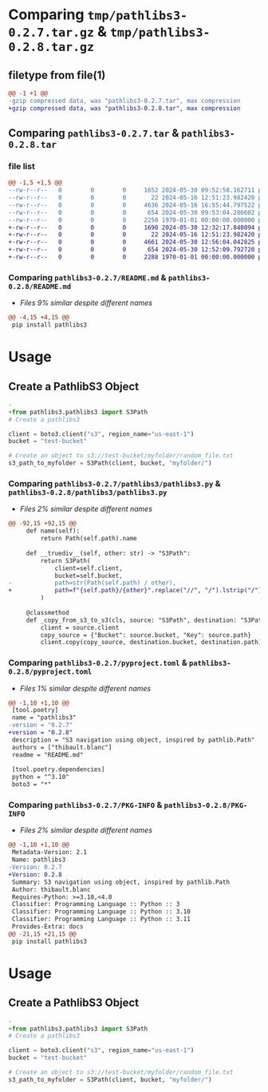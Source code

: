 # Comparing `tmp/pathlibs3-0.2.7.tar.gz` & `tmp/pathlibs3-0.2.8.tar.gz`

## filetype from file(1)

```diff
@@ -1 +1 @@
-gzip compressed data, was "pathlibs3-0.2.7.tar", max compression
+gzip compressed data, was "pathlibs3-0.2.8.tar", max compression
```

## Comparing `pathlibs3-0.2.7.tar` & `pathlibs3-0.2.8.tar`

### file list

```diff
@@ -1,5 +1,5 @@
--rw-r--r--   0        0        0     1652 2024-05-30 09:52:58.162711 pathlibs3-0.2.7/README.md
--rw-r--r--   0        0        0       22 2024-05-16 12:51:23.982420 pathlibs3-0.2.7/pathlibs3/__init__.py
--rw-r--r--   0        0        0     4636 2024-05-16 16:55:44.797522 pathlibs3-0.2.7/pathlibs3/pathlibs3.py
--rw-r--r--   0        0        0      654 2024-05-30 09:53:04.286602 pathlibs3-0.2.7/pyproject.toml
--rw-r--r--   0        0        0     2250 1970-01-01 00:00:00.000000 pathlibs3-0.2.7/PKG-INFO
+-rw-r--r--   0        0        0     1690 2024-05-30 12:32:17.840094 pathlibs3-0.2.8/README.md
+-rw-r--r--   0        0        0       22 2024-05-16 12:51:23.982420 pathlibs3-0.2.8/pathlibs3/__init__.py
+-rw-r--r--   0        0        0     4661 2024-05-30 12:56:04.042825 pathlibs3-0.2.8/pathlibs3/pathlibs3.py
+-rw-r--r--   0        0        0      654 2024-05-30 12:52:09.792720 pathlibs3-0.2.8/pyproject.toml
+-rw-r--r--   0        0        0     2288 1970-01-01 00:00:00.000000 pathlibs3-0.2.8/PKG-INFO
```

### Comparing `pathlibs3-0.2.7/README.md` & `pathlibs3-0.2.8/README.md`

 * *Files 9% similar despite different names*

```diff
@@ -4,15 +4,15 @@
 pip install pathlibs3
 ```
 
 # Usage
 
 ## Create a PathlibS3 Object
 ```python
-
+from pathlibs3.pathlibs3 import S3Path
 # Create a pathlibs3
 
 client = boto3.client("s3", region_name="us-east-1")
 bucket = "test-bucket"
 
 # Create an object to s3://test-bucket/myfolder/random_file.txt
 s3_path_to_myfolder = S3Path(client, bucket, "myfolder/")
```

### Comparing `pathlibs3-0.2.7/pathlibs3/pathlibs3.py` & `pathlibs3-0.2.8/pathlibs3/pathlibs3.py`

 * *Files 2% similar despite different names*

```diff
@@ -92,15 +92,15 @@
     def name(self):
         return Path(self.path).name
 
     def __truediv__(self, other: str) -> "S3Path":
         return S3Path(
             client=self.client,
             bucket=self.bucket,
-            path=str(Path(self.path) / other),
+            path=f"{self.path}/{other}".replace("//", "/").lstrip("/"),
         )
 
     @classmethod
     def _copy_from_s3_to_s3(cls, source: "S3Path", destination: "S3Path"):
         client = source.client
         copy_source = {"Bucket": source.bucket, "Key": source.path}
         client.copy(copy_source, destination.bucket, destination.path)
```

### Comparing `pathlibs3-0.2.7/pyproject.toml` & `pathlibs3-0.2.8/pyproject.toml`

 * *Files 1% similar despite different names*

```diff
@@ -1,10 +1,10 @@
 [tool.poetry]
 name = "pathlibs3"
-version = "0.2.7"
+version = "0.2.8"
 description = "S3 navigation using object, inspired by pathlib.Path"
 authors = ["thibault.blanc"]
 readme = "README.md"
 
 [tool.poetry.dependencies]
 python = "^3.10"
 boto3 = "*"
```

### Comparing `pathlibs3-0.2.7/PKG-INFO` & `pathlibs3-0.2.8/PKG-INFO`

 * *Files 2% similar despite different names*

```diff
@@ -1,10 +1,10 @@
 Metadata-Version: 2.1
 Name: pathlibs3
-Version: 0.2.7
+Version: 0.2.8
 Summary: S3 navigation using object, inspired by pathlib.Path
 Author: thibault.blanc
 Requires-Python: >=3.10,<4.0
 Classifier: Programming Language :: Python :: 3
 Classifier: Programming Language :: Python :: 3.10
 Classifier: Programming Language :: Python :: 3.11
 Provides-Extra: docs
@@ -21,15 +21,15 @@
 pip install pathlibs3
 ```
 
 # Usage
 
 ## Create a PathlibS3 Object
 ```python
-
+from pathlibs3.pathlibs3 import S3Path
 # Create a pathlibs3
 
 client = boto3.client("s3", region_name="us-east-1")
 bucket = "test-bucket"
 
 # Create an object to s3://test-bucket/myfolder/random_file.txt
 s3_path_to_myfolder = S3Path(client, bucket, "myfolder/")
```

